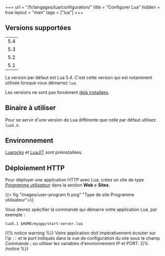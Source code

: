 +++
url = "/fr/langages/lua/configuration/"
title = "Configurer Lua"
hidden = true
layout = "man"
tags = ["lua"]
+++

## Versions supportées

| |
|---|
|5.4|
|5.3|
|5.2|
|5.1|

La version par défaut est Lua 5.4. C'est cette version qui est notamment utilisée lorsque vous démarrez `lua`.

Les versions ne sont pas forcément [déjà installées](languages#versions).

## Binaire à utiliser

Pour se servir d'une version de Lua différente que celle par défaut utilisez `lua5.X`.

## Environnement

[Luarocks](https://luarocks.org/) et [LuaJIT](http://luajit.org/) sont préinstallées.


## Déploiement HTTP

Pour déployer une application HTTP avec Lua, créez un site de type *[Programme utilisateur](sites/user-program)* dans la section **Web > Sites**.

{{< fig "images/user-program.fr.png" "Type de site Programme utilisateur">}}

Vous devrez spécifier la commande qui démarre votre application Lua, par exemple :

```
lua5.1 $HOME/myapp/start-server.lua
```

{{% notice warning %}}
Votre application doit impérativement écouter sur l'ip `::` et le port indiqués dans la vue de configuration du site sous le champ *Commande* ; ou utiliser les variables d'environnement IP et PORT.
{{% /notice %}}
